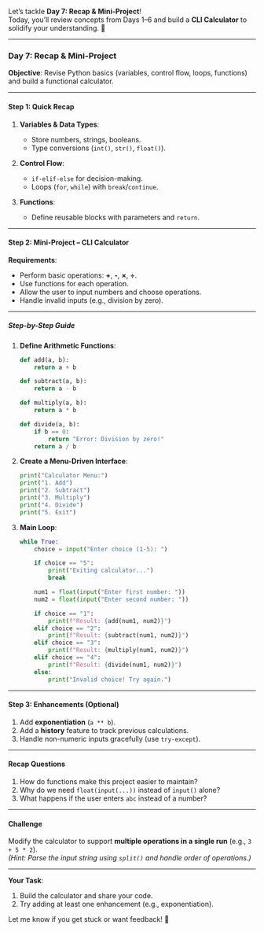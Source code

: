 Let’s tackle **Day 7: Recap & Mini-Project**!  
Today, you’ll review concepts from Days 1–6 and build a **CLI Calculator** to solidify your understanding. 🧮  

---

### **Day 7: Recap & Mini-Project**  
**Objective**: Revise Python basics (variables, control flow, loops, functions) and build a functional calculator.  

---

#### **Step 1: Quick Recap**  
1. **Variables & Data Types**:  
   - Store numbers, strings, booleans.  
   - Type conversions (`int()`, `str()`, `float()`).  

2. **Control Flow**:  
   - `if-elif-else` for decision-making.  
   - Loops (`for`, `while`) with `break`/`continue`.  

3. **Functions**:  
   - Define reusable blocks with parameters and `return`.  

---

#### **Step 2: Mini-Project – CLI Calculator**  
**Requirements**:  
- Perform basic operations: **+**, **-**, **×**, **÷**.  
- Use functions for each operation.  
- Allow the user to input numbers and choose operations.  
- Handle invalid inputs (e.g., division by zero).  

---

##### **Step-by-Step Guide**  
1. **Define Arithmetic Functions**:  
   ```python  
   def add(a, b):  
       return a + b  

   def subtract(a, b):  
       return a - b  

   def multiply(a, b):  
       return a * b  

   def divide(a, b):  
       if b == 0:  
           return "Error: Division by zero!"  
       return a / b  
   ```  

2. **Create a Menu-Driven Interface**:  
   ```python  
   print("Calculator Menu:")  
   print("1. Add")  
   print("2. Subtract")  
   print("3. Multiply")  
   print("4. Divide")  
   print("5. Exit")  
   ```  

3. **Main Loop**:  
   ```python  
   while True:  
       choice = input("Enter choice (1-5): ")  

       if choice == "5":  
           print("Exiting calculator...")  
           break  

       num1 = float(input("Enter first number: "))  
       num2 = float(input("Enter second number: "))  

       if choice == "1":  
           print(f"Result: {add(num1, num2)}")  
       elif choice == "2":  
           print(f"Result: {subtract(num1, num2)}")  
       elif choice == "3":  
           print(f"Result: {multiply(num1, num2)}")  
       elif choice == "4":  
           print(f"Result: {divide(num1, num2)}")  
       else:  
           print("Invalid choice! Try again.")  
   ```  

---

#### **Step 3: Enhancements (Optional)**  
1. Add **exponentiation** (`a ** b`).  
2. Add a **history** feature to track previous calculations.  
3. Handle non-numeric inputs gracefully (use `try-except`).  

---

#### **Recap Questions**  
1. How do functions make this project easier to maintain?  
2. Why do we need `float(input(...))` instead of `input()` alone?  
3. What happens if the user enters `abc` instead of a number?  

---

#### **Challenge**  
Modify the calculator to support **multiple operations in a single run** (e.g., `3 + 5 * 2`).  
*(Hint: Parse the input string using `split()` and handle order of operations.)*  

---

**Your Task**:  
1. Build the calculator and share your code.  
2. Try adding at least one enhancement (e.g., exponentiation).  

Let me know if you get stuck or want feedback! 🚀
